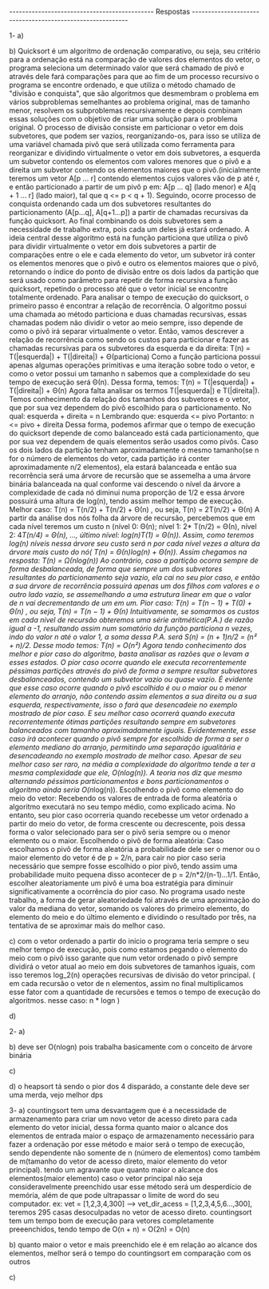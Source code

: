 --------------------------------------------- Respostas ----------------------------------------------------------

1-
a) 

b)
	Quicksort é um algoritmo de ordenação comparativo, ou seja, seu critério para a ordenação está na comparação de valores dos elementos do vetor, o programa seleciona um determinado valor que será chamado de pivô e através dele fará comparações para que ao fim de um processo recursivo o programa se encontre ordenado, e que utiliza o método chamado de "divisão e conquista",  que são algoritmos que desmembram o problema  em vários subproblemas semelhantes ao problema original, mas de tamanho menor, resolvem os subproblemas recursivamente e depois combinam essas soluções com o objetivo de criar uma solução para o problema original. 
	O processo de divisão consiste em particionar o vetor em dois subvetores, que podem ser vazios, reorganizando-os, para isso se utiliza de uma variável chamada pivô que será utilizada como ferramenta para reorganizar e dividindo virtualmente o vetor em dois subvetores, a esquerda um subvetor contendo os elementos com valores menores que o pivô e a direita um subvetor contendo os elementos maiores que o pivô.(inicialmente teremos um vetor A[p ... r] contendo elementos cujos valores vão de p até r, e então particionado a partir de um pivô p em: A[p ... q] (lado menor) e A[q + 1 ... r] (lado maior), tal que q <= p < q + 1).  Seguindo, ocorre processo de conquista ordenando cada um dos subvetores resultantes do particionamento (A[p...q],  A[q+1...p]) a partir de chamadas recursivas da função quicksort. Ao final combinando os dois subvetores sem a necessidade de trabalho extra, pois cada um deles já estará ordenado. 
	A ideia central desse algoritmo está na função particiona que utiliza o pivô para dividir virtualmente o vetor em dois subvetores a partir de comparações entre o ele e cada elemento do vetor, um subvetor irá conter os elementos menores que o pivô e outro os elementos maiores que o pivô, retornando o índice do ponto de divisão entre os dois lados da partição que será usado como parâmetro para repetir de forma recursiva a função quicksort, repetindo o processo até que o vetor inicial se encontre totalmente ordenado.
	Para analisar o tempo de execução do quicksort, o primeiro passo é encontrar a relação  de recorrência. O algoritmo possui uma chamada ao método particiona e duas chamadas recursivas, essas chamadas podem não dividir o vetor ao meio sempre, isso depende de como o pivô irá separar virtualmente o vetor. Então, vamos descrever a relação de recorrência como sendo os custos para particionar e fazer as chamadas recursivas para os subvetores da esquerda e da direita:
 		T(n) = T(|esquerda|) + T(|direita|) + Θ(particiona)
	Como a função particiona possui apenas  algumas operações primitivas e uma iteração sobre todo o vetor, e como o vetor possui um tamanho n sabemos que a complexidade do seu tempo de execução será Θ(n). Dessa forma, temos:
		T(n) = T(|esquerda|) + T(|direita|) + Θ(n)
	Agora falta analisar os termos T(|esquerda|) e T(|direita|). Temos conhecimento da relação dos tamanhos dos subvetores e o vetor, que por sua vez dependem do pivô escolhido para o particionamento. No qual:
		esquerda + direita = n
Lembrando que: 
		esquerda <= pivo
Portanto:
		n <= pivo + direita
	Dessa forma, podemos afirmar que o tempo de execução do quicksort depende de como balanceado está cada particionamento, que por sua vez dependem de quais elementos serão usados como pivôs. 
	Caso os dois lados da partição tenham aproximadamente o mesmo tamanho(se n for o número de elementos do vetor, cada partição irá conter aproximadamente n/2 elementos), ela estará balanceada e então sua recorrência será uma árvore de recursão que se assemelha a uma árvore binária balanceada na qual conforme vai descendo o nível da árvore a complexidade de cada nó diminui numa proporção de 1/2 e essa árvore possuirá uma altura de log(n), tendo assim melhor tempo de execução. 
Melhor caso:
		T(n) = T(n/2) + T(n/2) + Θ(n)
, ou seja,
		T(n) = 2T(n/2) + Θ(n)
	A partir da análise dos nós folha da árvore de recursão, percebemos que em cada nível teremos um custo n (nível 0: Θ(n); nível 1: 2* T(n/2) = Θ(n), nível 2: 4*T(n/4) = Θ(n), ..., último nível: log(n)*T(1) = Θ(n)). Assim, como teremos log(n) níveis nessa árvore seu custo será n por cada nível vezes a altura da árvore mais custo do nó( T(n) = Θ(n)*log(n) + Θ(n)). Assim chegamos na resposta:
		T(n) = Ω(n*log(n))
	Ao contrário, caso a partição ocorra sempre de forma desbalanceada, de forma que sempre um dos subvetores resultantes do particionamento seja vazio, ela cai no seu pior caso, e então a sua árvore de recorrência possuirá apenas um dos filhos com valores e o outro lado vazio, se assemelhando a uma estrutura linear em que o valor de n vai decrementando de um em um.
Pior caso:
		T(n) = T(n − 1) + T(0) + Θ(n)
, ou seja,
		T(n) = T(n − 1) + Θ(n)
Intuitivamente, se somarmos os custos em cada nível de recursão obteremos uma série aritmética(P.A.) de razão igual a -1, resultando assim num somatório da função particiona n vezes, indo do valor n até o valor 1, a soma dessa P.A. será S(n) =  (n + 1)n/2 = (n² + n)/2. Desse modo temos:
		T(n) = O(n²)
	Agora tendo conhecimento dos melhor e pior caso do algoritmo, basta analisar as razões que o levam a esses estados. O pior caso ocorre quando ele executa recorrentemente péssimas partições através do pivô de forma a sempre resultar subvetores desbalanceados, contendo um subvetor vazio ou quase vazio. É evidente que esse caso ocorre quando o pivô escolhido é ou o maior ou o menor elemento do arranjo, não contendo assim elementos a sua direita ou a sua esquerda, respectivamente, isso o fará que desencadeie no exemplo mostrado de pior caso. E seu melhor caso ocorrerá quando executa recorrentemente ótimas partições resultando sempre em subvetores balanceados com tamanho aproximadamente iguais. Evidentemente, esse caso irá acontecer quando o pivô sempre for escolhido de forma a ser o elemento mediano do arranjo, permitindo uma separação igualitária e desencadeando no exemplo mostrado de melhor caso. Apesar de seu melhor caso ser raro, na média a complexidade do algoritmo tende a ter a mesma complexidade que ele, O(n*log(n)). A teoria nos diz que mesmo alternando péssimos particionamentos e bons particionamentos o algoritmo ainda seria O(n*log(n)).
	Escolhendo o pivô como elemento do meio do vetor:
Recebendo os valores de entrada de forma aleatória o algoritmo executará no seu tempo médio, como explicado acima. No entanto, seu pior caso ocorreria quando recebesse um vetor ordenado a partir do meio do vetor, de forma crescente ou decrescente, pois dessa forma o valor selecionado para ser o pivô seria sempre ou o menor elemento ou o maior.
	Escolhendo o pivô de forma aleatória:
Caso escolhamos o pivô de forma aleatória a probabilidade dele ser o menor ou o maior elemento do vetor é de p = 2/n, para cair no pior caso seria necessário que sempre fosse escolhido o pior pivô, tendo assim uma probabilidade muito pequena disso acontecer de p = 2/n*2/(n-1)...1/1. Então, escolher aleatoriamente um pivô é uma boa estratégia para diminuir significativamente a ocorrência do pior caso. No programa usado neste trabalho, a forma de gerar aleatoriedade foi através de uma aproximação do valor da mediana do vetor, somando os valores do primeiro elemento, do elemento do meio e do último elemento e dividindo o resultado por três, na tentativa de se aproximar mais do melhor caso.


c) com o vetor ordenado a partir do início o programa teria sempre o seu melhor tempo de execução, pois como estamos pegando o elemento do meio com o pivô isso garante que num vetor ordenado o pivô sempre dividirá o vetor atual ao meio em dois subvetores de tamanhos iguais, com isso teremos log_2(n) operações recursivas de divisão do vetor principal. ( em cada recursão o vetor de n elementos, assim no final multiplicamos esse fator com a quantidade de recursões e temos o tempo de execução do algoritmos. nesse caso: n * logn )

d)

2-
a)

b) deve ser O(nlogn) pois trabalha basicamente com o conceito de árvore binária

c)

d)  o heapsort tá sendo o pior dos 4 disparádo, a constante dele deve ser uma merda, vejo melhor dps

3-
a) countingsort tem uma desvantagem que é a necessidade de armazenamento para criar um novo vetor de acesso direto para cada elemento do vetor inicial, dessa forma quanto maior o alcance dos elementos de entrada maior o espaço de armazenamento necessário para fazer a ordenação por esse método e maior será o tempo de execução, sendo dependente não somente de n (número de elementos) como também de m(tamanho do vetor de acesso direto, maior elemento do vetor principal). tendo um agravante que quanto maior o alcance dos elementos(maior elemento) caso o vetor principal não seja consideravelmente preenchido usar esse método será um desperdício de memória, além de que pode ultrapassar o limite de word do seu computador. ex: vet = [1,2,3,4,300] --> vet_dir_acess = [1,2,3,4,5,6...,300], teremos 295 casas desoculpadas no vetor de acesso direto.
countingsort tem um tempo bom de execução para vetores completamente preeenchidos, tendo tempo de O(n + n) = O(2n) = O(n)

b) quanto maior o vetor e mais preenchido ele é em relação ao alcance dos elementos, melhor será o tempo do countingsort em comparação com os outros

c)

